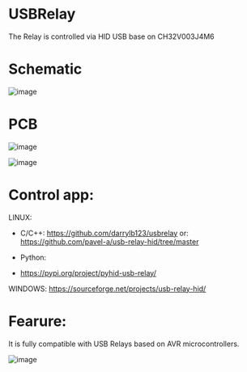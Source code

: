 # USBRelay

The Relay is controlled via HID USB base on CH32V003J4M6


# Schematic

![image](https://github.com/user-attachments/assets/e3cd0149-fd0b-4185-addf-62eb12424246)

# PCB

![image](https://github.com/user-attachments/assets/1d9ae6a8-1d80-434d-8e30-deff644ad73a)


![image](https://github.com/user-attachments/assets/629b5a90-c812-46fe-a0e8-d02d43d6648a)

# Control app:
LINUX:
- C/C++:
https://github.com/darrylb123/usbrelay
or:
https://github.com/pavel-a/usb-relay-hid/tree/master

- Python:
- https://pypi.org/project/pyhid-usb-relay/

WINDOWS:
https://sourceforge.net/projects/usb-relay-hid/

# Fearure:

It is fully compatible with USB Relays based on AVR microcontrollers.

![image](https://github.com/user-attachments/assets/24f24785-9c8d-4bb3-bd68-5d1e0b38ac9b)
